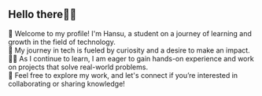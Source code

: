 <!--My Bio-->

### <h2>Hello there👋🏻</h2>

🐸 Welcome to my profile! I'm Hansu, a student on a journey of learning and growth in the field of technology.<br> 
🔎 My journey in tech is fueled by curiosity and a desire to make an impact. <br> 
👨‍💻 As I continue to learn, I am eager to gain hands-on experience and work on projects that solve real-world problems. <br> 
🫰 Feel free to explore my work, and let's connect if you’re interested in collaborating or sharing knowledge!<br> 
  
